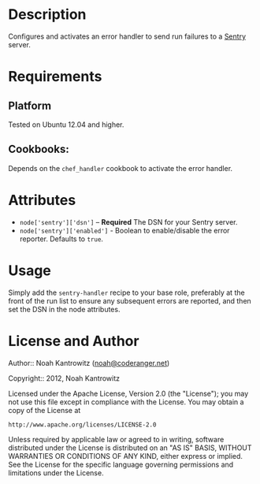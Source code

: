 Description
===========

Configures and activates an error handler to send run failures to a [Sentry](htt://getsentry.com/) server.

Requirements
============

## Platform

Tested on Ubuntu 12.04 and higher.

## Cookbooks:

Depends on the `chef_handler` cookbook to activate the error handler.

Attributes
==========

* `node['sentry']['dsn']` – **Required** The DSN for your Sentry server.
* `node['sentry']['enabled']` - Boolean to enable/disable the error reporter. Defaults to `true`.

Usage
=====

Simply add the `sentry-handler` recipe to your base role, preferably at the front
of the run list to ensure any subsequent errors are reported, and then set the
DSN in the node attributes.

License and Author
==================

Author:: Noah Kantrowitz (<noah@coderanger.net>)

Copyright:: 2012, Noah Kantrowitz

Licensed under the Apache License, Version 2.0 (the "License");
you may not use this file except in compliance with the License.
You may obtain a copy of the License at

    http://www.apache.org/licenses/LICENSE-2.0

Unless required by applicable law or agreed to in writing, software
distributed under the License is distributed on an "AS IS" BASIS,
WITHOUT WARRANTIES OR CONDITIONS OF ANY KIND, either express or implied.
See the License for the specific language governing permissions and
limitations under the License.
